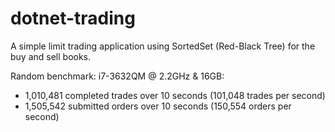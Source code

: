 dotnet-trading
==============

A simple limit trading application using SortedSet (Red-Black Tree) for the buy and sell books.

Random benchmark: 
i7-3632QM @ 2.2GHz & 16GB: 
  - 1,010,481 completed trades over 10 seconds (101,048 trades per second)
  - 1,505,542 submitted orders over 10 seconds (150,554 orders per second)

